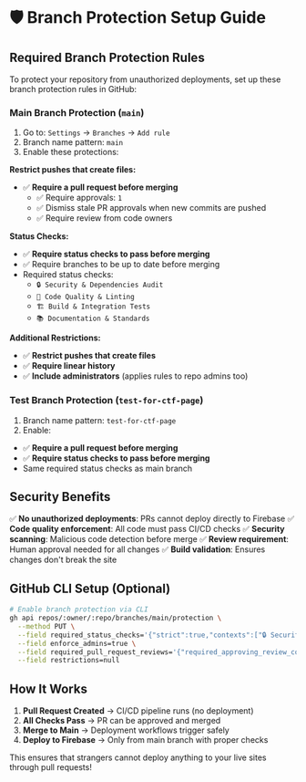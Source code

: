 # 🛡️ Branch Protection Setup Guide

## Required Branch Protection Rules

To protect your repository from unauthorized deployments, set up these branch protection rules in GitHub:

### Main Branch Protection (`main`)

1. Go to: `Settings` → `Branches` → `Add rule`
2. Branch name pattern: `main`
3. Enable these protections:

**Restrict pushes that create files:**
- ✅ **Require a pull request before merging**
  - ✅ Require approvals: `1`
  - ✅ Dismiss stale PR approvals when new commits are pushed
  - ✅ Require review from code owners

**Status Checks:**
- ✅ **Require status checks to pass before merging**
- ✅ Require branches to be up to date before merging
- Required status checks:
  - `🔒 Security & Dependencies Audit`
  - `🎯 Code Quality & Linting`
  - `🏗️ Build & Integration Tests`
  - `📚 Documentation & Standards`

**Additional Restrictions:**
- ✅ **Restrict pushes that create files**
- ✅ **Require linear history**
- ✅ **Include administrators** (applies rules to repo admins too)

### Test Branch Protection (`test-for-ctf-page`)

1. Branch name pattern: `test-for-ctf-page`
2. Enable:
- ✅ **Require a pull request before merging**
- ✅ **Require status checks to pass before merging**
- Same required status checks as main branch

## Security Benefits

✅ **No unauthorized deployments**: PRs cannot deploy directly to Firebase
✅ **Code quality enforcement**: All code must pass CI/CD checks
✅ **Security scanning**: Malicious code detection before merge
✅ **Review requirement**: Human approval needed for all changes
✅ **Build validation**: Ensures changes don't break the site

## GitHub CLI Setup (Optional)

```bash
# Enable branch protection via CLI
gh api repos/:owner/:repo/branches/main/protection \
  --method PUT \
  --field required_status_checks='{"strict":true,"contexts":["🔒 Security & Dependencies Audit","🎯 Code Quality & Linting","🏗️ Build & Integration Tests","📚 Documentation & Standards"]}' \
  --field enforce_admins=true \
  --field required_pull_request_reviews='{"required_approving_review_count":1,"dismiss_stale_reviews":true}' \
  --field restrictions=null
```

## How It Works

1. **Pull Request Created** → CI/CD pipeline runs (no deployment)
2. **All Checks Pass** → PR can be approved and merged
3. **Merge to Main** → Deployment workflows trigger safely
4. **Deploy to Firebase** → Only from main branch with proper checks

This ensures that strangers cannot deploy anything to your live sites through pull requests!
